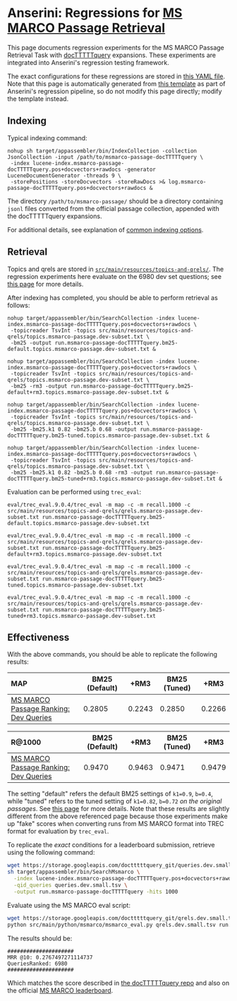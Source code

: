 # Anserini: Regressions for [MS MARCO Passage Retrieval](https://github.com/microsoft/MSMARCO-Passage-Ranking)

This page documents regression experiments for the MS MARCO Passage Retrieval Task with [docTTTTTquery](https://github.com/castorini/docTTTTTquery) expansions.
These experiments are integrated into Anserini's regression testing framework.

The exact configurations for these regressions are stored in [this YAML file](../src/main/resources/regression/msmarco-passage-docTTTTTquery.yaml).
Note that this page is automatically generated from [this template](../src/main/resources/docgen/templates/msmarco-passage-docTTTTTquery.template) as part of Anserini's regression pipeline, so do not modify this page directly; modify the template instead.

## Indexing

Typical indexing command:

```
nohup sh target/appassembler/bin/IndexCollection -collection JsonCollection -input /path/to/msmarco-passage-docTTTTTquery \
 -index lucene-index.msmarco-passage-docTTTTTquery.pos+docvectors+rawdocs -generator LuceneDocumentGenerator -threads 9 \
 -storePositions -storeDocvectors -storeRawDocs >& log.msmarco-passage-docTTTTTquery.pos+docvectors+rawdocs &
```

The directory `/path/to/msmarco-passage/` should be a directory containing `jsonl` files converted from the official passage collection, appended with the docTTTTTquery expansions.

For additional details, see explanation of [common indexing options](common-indexing-options.md).

## Retrieval

Topics and qrels are stored in [`src/main/resources/topics-and-qrels/`](../src/main/resources/topics-and-qrels/).
The regression experiments here evaluate on the 6980 dev set questions; see [this page](experiments-msmarco-passage.md) for more details.

After indexing has completed, you should be able to perform retrieval as follows:

```
nohup target/appassembler/bin/SearchCollection -index lucene-index.msmarco-passage-docTTTTTquery.pos+docvectors+rawdocs \
 -topicreader TsvInt -topics src/main/resources/topics-and-qrels/topics.msmarco-passage.dev-subset.txt \
 -bm25 -output run.msmarco-passage-docTTTTTquery.bm25-default.topics.msmarco-passage.dev-subset.txt &

nohup target/appassembler/bin/SearchCollection -index lucene-index.msmarco-passage-docTTTTTquery.pos+docvectors+rawdocs \
 -topicreader TsvInt -topics src/main/resources/topics-and-qrels/topics.msmarco-passage.dev-subset.txt \
 -bm25 -rm3 -output run.msmarco-passage-docTTTTTquery.bm25-default+rm3.topics.msmarco-passage.dev-subset.txt &

nohup target/appassembler/bin/SearchCollection -index lucene-index.msmarco-passage-docTTTTTquery.pos+docvectors+rawdocs \
 -topicreader TsvInt -topics src/main/resources/topics-and-qrels/topics.msmarco-passage.dev-subset.txt \
 -bm25 -bm25.k1 0.82 -bm25.b 0.68 -output run.msmarco-passage-docTTTTTquery.bm25-tuned.topics.msmarco-passage.dev-subset.txt &

nohup target/appassembler/bin/SearchCollection -index lucene-index.msmarco-passage-docTTTTTquery.pos+docvectors+rawdocs \
 -topicreader TsvInt -topics src/main/resources/topics-and-qrels/topics.msmarco-passage.dev-subset.txt \
 -bm25 -bm25.k1 0.82 -bm25.b 0.68 -rm3 -output run.msmarco-passage-docTTTTTquery.bm25-tuned+rm3.topics.msmarco-passage.dev-subset.txt &
```

Evaluation can be performed using `trec_eval`:

```
eval/trec_eval.9.0.4/trec_eval -m map -c -m recall.1000 -c src/main/resources/topics-and-qrels/qrels.msmarco-passage.dev-subset.txt run.msmarco-passage-docTTTTTquery.bm25-default.topics.msmarco-passage.dev-subset.txt

eval/trec_eval.9.0.4/trec_eval -m map -c -m recall.1000 -c src/main/resources/topics-and-qrels/qrels.msmarco-passage.dev-subset.txt run.msmarco-passage-docTTTTTquery.bm25-default+rm3.topics.msmarco-passage.dev-subset.txt

eval/trec_eval.9.0.4/trec_eval -m map -c -m recall.1000 -c src/main/resources/topics-and-qrels/qrels.msmarco-passage.dev-subset.txt run.msmarco-passage-docTTTTTquery.bm25-tuned.topics.msmarco-passage.dev-subset.txt

eval/trec_eval.9.0.4/trec_eval -m map -c -m recall.1000 -c src/main/resources/topics-and-qrels/qrels.msmarco-passage.dev-subset.txt run.msmarco-passage-docTTTTTquery.bm25-tuned+rm3.topics.msmarco-passage.dev-subset.txt
```

## Effectiveness

With the above commands, you should be able to replicate the following results:

MAP                                     | BM25 (Default)| +RM3      | BM25 (Tuned)| +RM3      |
:---------------------------------------|-----------|-----------|-----------|-----------|
[MS MARCO Passage Ranking: Dev Queries](https://github.com/microsoft/MSMARCO-Passage-Ranking)| 0.2805    | 0.2243    | 0.2850    | 0.2266    |


R@1000                                  | BM25 (Default)| +RM3      | BM25 (Tuned)| +RM3      |
:---------------------------------------|-----------|-----------|-----------|-----------|
[MS MARCO Passage Ranking: Dev Queries](https://github.com/microsoft/MSMARCO-Passage-Ranking)| 0.9470    | 0.9463    | 0.9471    | 0.9479    |

The setting "default" refers the default BM25 settings of `k1=0.9`, `b=0.4`, while "tuned" refers to the tuned setting of `k1=0.82`, `b=0.72` _on the original passages_.
See [this page](experiments-msmarco-passage.md) for more details.
Note that these results are slightly different from the above referenced page because those experiments make up "fake" scores when converting runs from MS MARCO format into TREC format for evaluation by `trec_eval`.

To replicate the _exact_ conditions for a leaderboard submission, retrieve using the following command:

```bash
wget https://storage.googleapis.com/doctttttquery_git/queries.dev.small.tsv
sh target/appassembler/bin/SearchMsmarco \
  -index lucene-index.msmarco-passage-docTTTTTquery.pos+docvectors+rawdocs \
  -qid_queries queries.dev.small.tsv \
  -output run.msmarco-passage-docTTTTTquery -hits 1000
```

Evaluate using the MS MARCO eval script:

```bash
wget https://storage.googleapis.com/doctttttquery_git/qrels.dev.small.tsv
python src/main/python/msmarco/msmarco_eval.py qrels.dev.small.tsv run.msmarco-passage-docTTTTTquery
```

The results should be:

```
#####################
MRR @10: 0.2767497271114737
QueriesRanked: 6980
#####################
```

Which matches the score described in [the docTTTTTquery repo](https://github.com/castorini/docTTTTTquery) and also on the official [MS MARCO leaderboard](http://www.msmarco.org/leaders.aspx).
